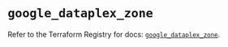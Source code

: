 # `google_dataplex_zone`

Refer to the Terraform Registry for docs: [`google_dataplex_zone`](https://registry.terraform.io/providers/hashicorp/google/6.27.0/docs/resources/dataplex_zone).
